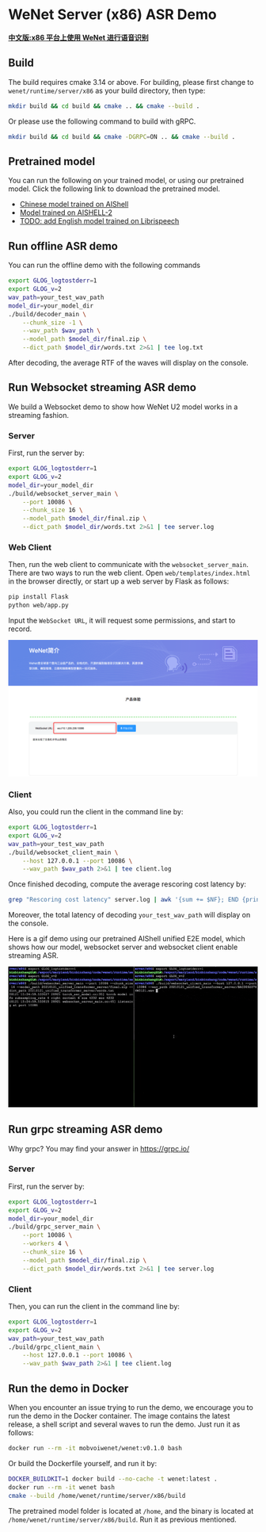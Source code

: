 # WeNet Server (x86) ASR Demo

**[中文版:x86 平台上使用 WeNet 进行语音识别](./README_CN.md)**

## Build

The build requires cmake 3.14 or above. For building, please first change to `wenet/runtime/server/x86` as your build directory, then type:

``` sh
mkdir build && cd build && cmake .. && cmake --build .
```

Or please use the following command to build with gRPC.

``` sh
mkdir build && cd build && cmake -DGRPC=ON .. && cmake --build .
```


## Pretrained model

You can run the following on your trained model, or using our pretrained model. Click the following link to download the pretrained model.

* [Chinese model trained on AIShell](http://mobvoi-speech-public.ufile.ucloud.cn/public/wenet/aishell/20210601_unified_transformer_server.tar.gz)
* [Model trained on AISHELL-2](http://mobvoi-speech-public.ufile.ucloud.cn/public/wenet/aishell2/20210602_unified_transformer_server.tar.gz)
* [TODO: add English model trained on Librispeech](link)

## Run offline ASR demo

You can run the offline demo with the following commands

``` sh
export GLOG_logtostderr=1
export GLOG_v=2
wav_path=your_test_wav_path
model_dir=your_model_dir
./build/decoder_main \
    --chunk_size -1 \
    --wav_path $wav_path \
    --model_path $model_dir/final.zip \
    --dict_path $model_dir/words.txt 2>&1 | tee log.txt
```

After decoding, the average RTF of the waves will display on the console.

## Run Websocket streaming ASR demo

We build a Websocket demo to show how WeNet U2 model works in a streaming fashion.

### Server

First, run the server by:

``` sh
export GLOG_logtostderr=1
export GLOG_v=2
model_dir=your_model_dir
./build/websocket_server_main \
    --port 10086 \
    --chunk_size 16 \
    --model_path $model_dir/final.zip \
    --dict_path $model_dir/words.txt 2>&1 | tee server.log
```

### Web Client

Then, run the web client to communicate with the `websocket_server_main`. There are
two ways to run the web client. Open `web/templates/index.html` in the browser directly, or
start up a web server by Flask as follows:

``` sh
pip install Flask
python web/app.py
```

Input the `WebSocket URL`, it will request some permissions, and start to record.

![Runtime web](../../../docs/images/runtime_web.png)

### Client

Also, you could run the client in the command line by:

```sh
export GLOG_logtostderr=1
export GLOG_v=2
wav_path=your_test_wav_path
./build/websocket_client_main \
    --host 127.0.0.1 --port 10086 \
    --wav_path $wav_path 2>&1 | tee client.log
```

Once finished decoding, compute the average rescoring cost latency by:

``` sh
grep "Rescoring cost latency" server.log | awk '{sum += $NF}; END {print sum/NR}'
```

Moreover, the total latency of decoding `your_test_wav_path` will display on the console.

Here is a gif demo using our pretrained AIShell unified E2E model, which shows how our
model, websocket server and websocket client enable streaming ASR.

![Runtime server demo](../../../docs/images/runtime_server.gif)

## Run grpc streaming ASR demo

Why grpc? You may find your answer in https://grpc.io/

### Server

First, run the server by:

``` sh
export GLOG_logtostderr=1
export GLOG_v=2
model_dir=your_model_dir
./build/grpc_server_main \
    --port 10086 \
    --workers 4 \
    --chunk_size 16 \
    --model_path $model_dir/final.zip \
    --dict_path $model_dir/words.txt 2>&1 | tee server.log
```

### Client

Then, you can run the client in the command line by:

```sh
export GLOG_logtostderr=1
export GLOG_v=2
wav_path=your_test_wav_path
./build/grpc_client_main \
    --host 127.0.0.1 --port 10086 \
    --wav_path $wav_path 2>&1 | tee client.log
```

## Run the demo in Docker

When you encounter an issue trying to run the demo, we encourage you to run the demo in
the Docker container. The image contains the latest release, a shell script and
several waves to run the demo. Just run it as follows:

``` sh
docker run --rm -it mobvoiwenet/wenet:v0.1.0 bash
```

Or build the Dockerfile yourself, and run it by:

``` sh
DOCKER_BUILDKIT=1 docker build --no-cache -t wenet:latest .
docker run --rm -it wenet bash
cmake --build /home/wenet/runtime/server/x86/build
```

The pretrained model folder is located at `/home`, and the binary is located at `/home/wenet/runtime/server/x86/build`. Run it as previous mentioned.
